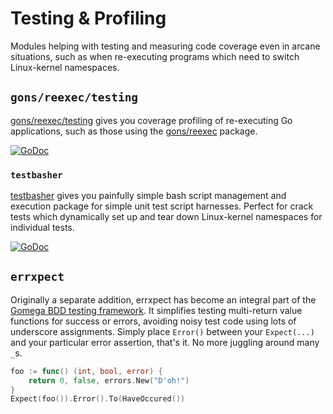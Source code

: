# Testing & Profiling

Modules helping with testing and measuring code coverage even in arcane
situations, such as when re-executing programs which need to switch Linux-kernel
namespaces.

## `gons/reexec/testing`

[gons/reexec/testing](https://github.com/TheDiveO/gons/tree/master/reexec/testing) gives you coverage profiling of re-executing Go applications, such as those using the [gons/reexec](https://github.com/TheDiveO/gons/tree/master/reexec/testing) package.

[![GoDoc](https://pkg.go.dev/badge/github.com/TheDiveO/gons?status.svg)](https://pkg.go.dev/github.com/thediveo/gons/reexec/testing)

### `testbasher`

[testbasher](https://github.com/TheDiveO/testbasher) gives you painfully simple
bash script management and execution package for simple unit test script
harnesses. Perfect for crack tests which dynamically set up and tear down
Linux-kernel namespaces for individual tests.

[![GoDoc](https://pkg.go.dev/badge/TheDiveO/testbasher?status.svg)](https://pkg.go.dev/github.com/thediveo/testbasher)

## `errxpect`

Originally a separate addition, errxpect has become an integral part of the
[Gomega BDD testing framework](https://github.com/onsi/gomega). It simplifies
testing multi-return value functions for success or errors, avoiding noisy test
code using lots of underscore assignments. Simply place `Error()` between your
`Expect(...)` and your particular error assertion, that's it. No more juggling
around many `_`s.

```go
foo := func() (int, bool, error) { 
    return 0, false, errors.New("D'oh!")
}
Expect(foo()).Error().To(HaveOccured())
```
